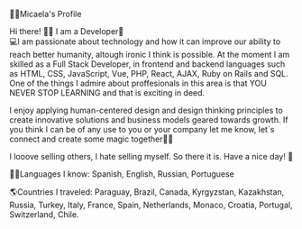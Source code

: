 👩🏼Micaela's Profile   
       
Hi there! 👋🏼 I am a Developer🚀         
💻I am passionate about technology and how it can improve our ability to reach better humanity, altough ironic I think is possible. At the moment I am skilled as a Full Stack Developer, in frontend and backend languages such as HTML, CSS, JavaScript, Vue, PHP, React, AJAX, Ruby on Rails and SQL.    
One of the things I admire about proffesionals in this area is that YOU NEVER STOP LEARNING and that is exciting in deed.     

I enjoy applying human-centered design and design thinking principles to create innovative solutions and business models geared towards growth. If you think I can be of any use to you or your company let me know, let´s connect and create some magic together🐱‍🏍     
  
I looove selling others, I hate selling myself. So there it is. Have a nice day! 🎈       

🤙🏼Languages I know: Spanish, English, Russian, Portuguese          
    
🌎Countries I traveled: Paraguay, Brazil, Canada, Kyrgyzstan, Kazakhstan, Russia, Turkey, Italy, France, Spain, Netherlands, Monaco, Croatia, Portugal, Switzerland, Chile. 
